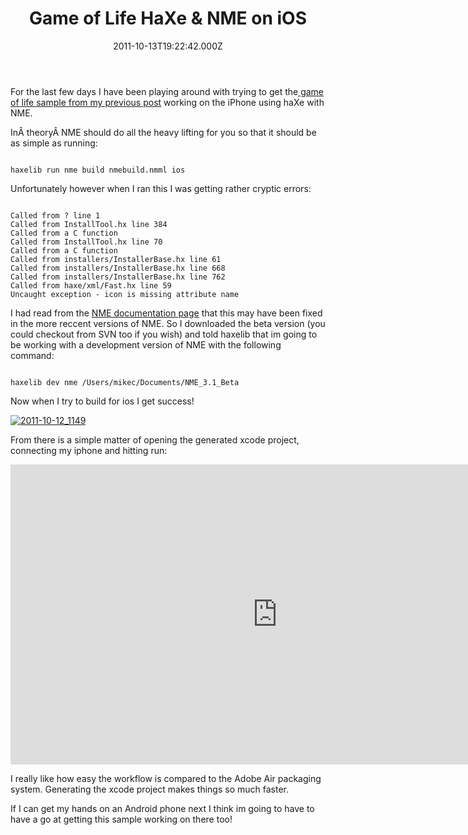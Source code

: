 ﻿---
coverImage: /images/fallback-post-header.png
date: "2011-10-13T19:22:42.000Z"
tags: []
title: Game of Life HaXe & NME on iOS
oldUrl: /haxe/game-of-life-haxe-nme-on-ios
---

For the last few days I have been playing around with trying to get the[ game of life sample from my previous post](/posts/conways-game-of-life-in-haxe-nme-massiveunit/) working on the iPhone using haXe with NME.

<!-- more -->

InÂ theoryÂ NME should do all the heavy lifting for you so that it should be as simple as running:

```text

haxelib run nme build nmebuild.nmml ios

```

Unfortunately however when I ran this I was getting rather cryptic errors:

```text

Called from ? line 1
Called from InstallTool.hx line 384
Called from a C function
Called from InstallTool.hx line 70
Called from a C function
Called from installers/InstallerBase.hx line 61
Called from installers/InstallerBase.hx line 668
Called from installers/InstallerBase.hx line 762
Called from haxe/xml/Fast.hx line 59
Uncaught exception - icon is missing attribute name

```

I had read from the [NME documentation page](https://www.haxenme.org/developers/get-started/) that this may have been fixed in the more reccent versions of NME. So I downloaded the beta version (you could checkout from SVN too if you wish) and told haxelib that im going to be working with a development version of NME with the following command:

```text

haxelib dev nme /Users/mikec/Documents/NME_3.1_Beta

```

Now when I try to build for ios I get success!

[![](https://www.mikecann.blog/wp-content/uploads/2011/10/2011-10-12_1149.png "2011-10-12_1149")](https://www.mikecann.blog/wp-content/uploads/2011/10/2011-10-12_1149.png)

From there is a simple matter of opening the generated xcode project, connecting my iphone and hitting run:

<iframe width="853" height="480" src="https://www.youtube.com/embed/ZsILr8vjWL8" frameborder="0" allow="accelerometer; autoplay; clipboard-write; encrypted-media; gyroscope; picture-in-picture"  allowfullscreen></iframe>

I really like how easy the workflow is compared to the Adobe Air packaging system. Generating the xcode project makes things so much faster.

If I can get my hands on an Android phone next I think im going to have to have a go at getting this sample working on there too!

